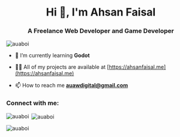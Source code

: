 <h1 align="center">Hi 👋, I'm Ahsan Faisal</h1>
<h3 align="center">A Freelance Web Developer and Game Developer</h3>

<p align="left"> <img src="https://komarev.com/ghpvc/?username=auaboi&label=Profile%20views&color=0e75b6&style=flat" alt="auaboi" /> </p>


- 🌱 I’m currently learning **Godot**

- 👨‍💻 All of my projects are available at [https://ahsanfaisal.me](https://ahsanfaisal.me)

- 📫 How to reach me **auawdigital@gmail.com**

<h3 align="left">Connect with me:</h3>
<p align="left">
</p>



<p><img align="left" src="https://github-readme-stats.vercel.app/api/top-langs?username=auaboi&show_icons=true&theme=synthwave&locale=en&layout=compact" alt="auaboi" /></p>

<p>&nbsp;<img align="center" src="https://github-readme-stats.vercel.app/api?username=auaboi&show_icons=true&theme=synthwave&locale=en" alt="auaboi" /></p>

<p><img align="center" src="https://github-readme-streak-stats.herokuapp.com/?user=auaboi&" alt="auaboi" /></p>
